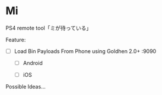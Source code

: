 # Mi
PS4 remote tool「ミが待っている」


Feature:

- [ ] Load Bin Payloads From Phone using Goldhen 2.0+ :9090
  - [ ] Android
  - [ ] iOS


Possible Ideas...
